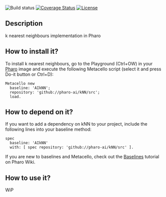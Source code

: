 ![Build status](https://github.com/pharo-ai/kNN/workflows/CI/badge.svg)
[![Coverage Status](https://coveralls.io/repos/github/pharo-ai/kNN/badge.svg?branch=master)](https://coveralls.io/github/pharo-ai/kNN?branch=master)
[![License](https://img.shields.io/badge/license-MIT-blue.svg)](https://raw.githubusercontent.com/pharo-ai/kNN/master/LICENSE)

## Description

k nearest neighbours implementation in Pharo

## How to install it?

To install k nearest neighbours, go to the Playground (Ctrl+OW) in your [Pharo](https://pharo.org/) image and execute the following Metacello script (select it and press Do-it button or Ctrl+D):

```Smalltalk
Metacello new
  baseline: 'AIkNN';
  repository: 'github://pharo-ai/kNN/src';
  load.
```

## How to depend on it?

If you want to add a dependency on kNN to your project, include the following lines into your baseline method:

```Smalltalk
spec
  baseline: 'AIkNN'
  with: [ spec repository: 'github://pharo-ai/kNN/src' ].
```

If you are new to baselines and Metacello, check out the [Baselines](https://github.com/pharo-open-documentation/pharo-wiki/blob/master/General/Baselines.md) tutorial on Pharo Wiki.

## How to use it?

WiP
